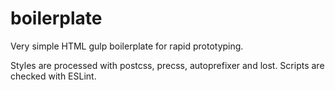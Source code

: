 # boilerplate
Very simple HTML gulp boilerplate for rapid prototyping.

Styles are processed with postcss, precss, autoprefixer and lost. Scripts are checked with ESLint.